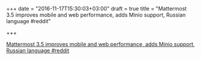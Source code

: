 +++
date = "2016-11-17T15:30:03+03:00"
draft = true
title = "Mattermost 3.5 improves mobile and web performance, adds Minio support, Russian language  #reddit"

+++

<p><a href="https://t.co/XbrOvEwCjX">Mattermost 3.5 improves mobile and web performance, adds Minio support, Russian language  #reddit</a></p>
